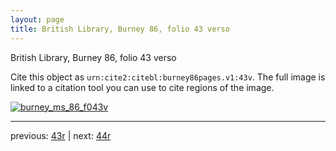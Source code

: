 ```yaml
---
layout: page
title: British Library, Burney 86, folio 43 verso
---
```


British Library, Burney 86, folio 43 verso

Cite this object as `urn:cite2:citebl:burney86pages.v1:43v`.  The full image is linked to a citation tool you can use to cite regions of the image.

[![burney_ms_86_f043v](http://www.homermultitext.org/iipsrv?IIIF=/project/homer/pyramidal/deepzoom/citebl/burney86imgs/v1/burney_ms_86_f043v.tif/full/800,/0/default.jpg)](http://www.homermultitext.org/ict2/?urn=urn:cite2:citebl:burney86imgs.v1:burney_ms_86_f043v) 

---

previous:  [43r](../43r/) | next: [44r](../44r/)